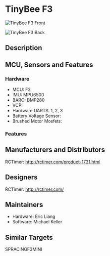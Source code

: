 # TinyBee F3

![TinyBee F3 Front](/img/boards/tinybeef3/tinybeef3_front.jpg)

![TinyBee F3 Back](/img/boards/tinybeef3/tinybeef3_back.jpg)

## Description

## MCU, Sensors and Features

### Hardware

- MCU: F3
- IMU: MPU6500
- BARO: BMP280
- VCP:
- Hardware UARTS: 1, 2, 3
- Battery Voltage Sensor:
- Brushed Motor Mosfets:

### Features

## Manufacturers and Distributors

RCTimer: http://rctimer.com/product-1731.html

## Designers

RCTimer: http://rctimer.com/

## Maintainers

- Hardware: Eric Liang
- Software: Michael Keller

## Similar Targets

SPRACINGF3MINI
